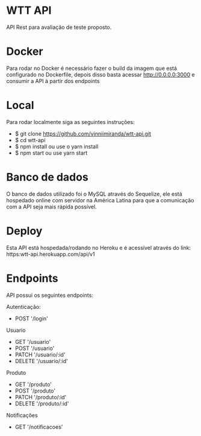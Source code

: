 # WTT API 

API Rest para avaliação de teste proposto.

# Docker 

Para rodar no Docker é necessário fazer o build da imagem que está configurado no Dockerfile, depois disso basta acessar http://0.0.0.0:3000 e consumir a API à partir dos endpoints 

# Local

Para rodar localmente siga as seguintes instruções: 

- $ git clone https://github.com/vinniimiranda/wtt-api.git
- $ cd wtt-api
- $ npm install ou use o yarn install
- $ npm start ou use yarn start


# Banco de dados

O banco de dados utilizado foi o MySQL através do Sequelize, ele está hospedado online com servidor na América Latina para que a comunicação com a API seja mais rápida possível.


# Deploy 

Esta API está hospedada/rodando no Heroku e é acessível através do link: https:wtt-api.herokuapp.com/api/v1

# Endpoints

API possui os seguintes endpoints:

Autenticação: 
- POST '/login'

Usuario
- GET '/usuario'
- POST '/usuario'
- PATCH '/usuario/:id'
- DELETE '/usuario/:id'

Produto
- GET '/produto'
- POST '/produto'
- PATCH '/produto/:id'
- DELETE '/produto/:id'

Notificações
- GET '/notificacoes'

